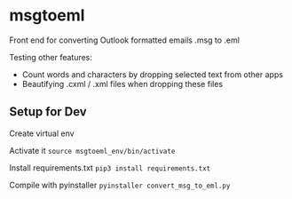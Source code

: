 # msgtoeml
Front end for converting Outlook formatted emails .msg to .eml

Testing other features:
- Count words and characters by dropping selected text from other apps
- Beautifying .cxml / .xml files when dropping these files

## Setup for Dev
Create virtual env

Activate it
`source msgtoeml_env/bin/activate`

Install requirements.txt
`pip3 install requirements.txt`

Compile with pyinstaller
`pyinstaller convert_msg_to_eml.py`



